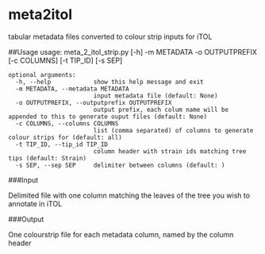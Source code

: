 # meta2itol
tabular metadata files converted to colour strip inputs for iTOL

##Usage
    usage: meta_2_itol_strip.py [-h] -m METADATA -o OUTPUTPREFIX [-c COLUMNS] [-t TIP_ID] [-s SEP]
    
    optional arguments:
      -h, --help            show this help message and exit
      -m METADATA, --metadata METADATA
                            input metadata file (default: None)
      -o OUTPUTPREFIX, --outputprefix OUTPUTPREFIX
                            output prefix, each colum name will be appended to this to generate ouput files (default: None)
      -c COLUMNS, --columns COLUMNS
                            list (comma separated) of columns to generate colour strips for (default: all)
      -t TIP_ID, --tip_id TIP_ID
                            column header with strain ids matching tree tips (default: Strain)
      -s SEP, --sep SEP     delimiter between columns (default: )

###Input

Delimited file with one column matching the leaves of the tree you wish to annotate in iTOL

###Output

One colourstrip file for each metadata column, named by the column header